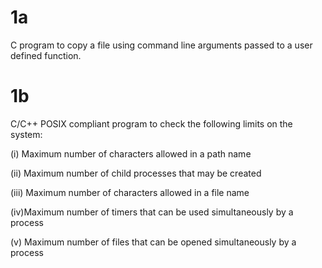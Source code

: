 # 1a 

C program to copy a file using command line arguments passed to a 
user defined function.

# 1b

C/C++ POSIX compliant program to check the following limits on the system:


(i) Maximum number of characters allowed in a path name


(ii) Maximum number of child processes that may be 
created 


(iii) Maximum number of characters allowed in a 
file name


(iv)Maximum number of timers that can be used simultaneously by a process


(v) Maximum number of files that can be opened simultaneously by a process

